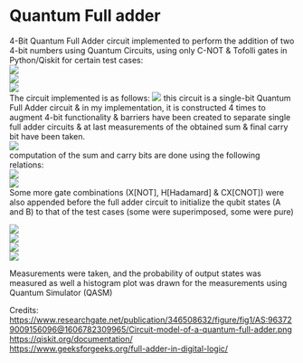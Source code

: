 # Quantum Full adder
4-Bit Quantum Full Adder circuit implemented to perform the addition of two 4-bit numbers using Quantum Circuits, using only C-NOT &amp; Tofolli gates in Python/Qiskit for certain test cases:  
![](https://hackmd.io/_uploads/SkG0PgMP2.png)  
![](https://hackmd.io/_uploads/ry3xdxMP2.png)  
![](https://hackmd.io/_uploads/S1fzueGw3.png)  
The circuit implemented is as follows:
![](https://upload.wikimedia.org/wikipedia/commons/0/0a/Quantum_Full_Adder.png?20210806154655)
this circuit is a single-bit Quantum Full Adder circuit & in my implementation, it is constructed 4 times to augment 4-bit functionality & barriers have been created to separate single full adder circuits & at last measurements of the obtained sum & final carry bit have been taken.  
![](https://hackmd.io/_uploads/SysoIv7Dn.png)  
computation of the sum and carry bits are done using the following relations:  
![](https://hackmd.io/_uploads/rJSp0lMDn.png)  
![](https://hackmd.io/_uploads/rk90AefP3.png)  
Some more gate combinations (X[NOT], H[Hadamard] & CX[CNOT]) were also appended before the full adder circuit to initialize the qubit states (A and B) to that of the test cases (some were superimposed, some were pure)

![](https://hackmd.io/_uploads/SyfDb1Xvn.png)  
![](https://hackmd.io/_uploads/SyfDb1Xvn.png)  
![](https://hackmd.io/_uploads/SyfDb1Xvn.png)  
![](https://hackmd.io/_uploads/SyfDb1Xvn.png)  

Measurements were taken, and the probability of output states was measured as well a histogram plot was drawn for the measurements using Quantum Simulator (QASM)

Credits:  
https://www.researchgate.net/publication/346508632/figure/fig1/AS:963729009156096@1606782309965/Circuit-model-of-a-quantum-full-adder.png  
https://qiskit.org/documentation/  
https://www.geeksforgeeks.org/full-adder-in-digital-logic/  
